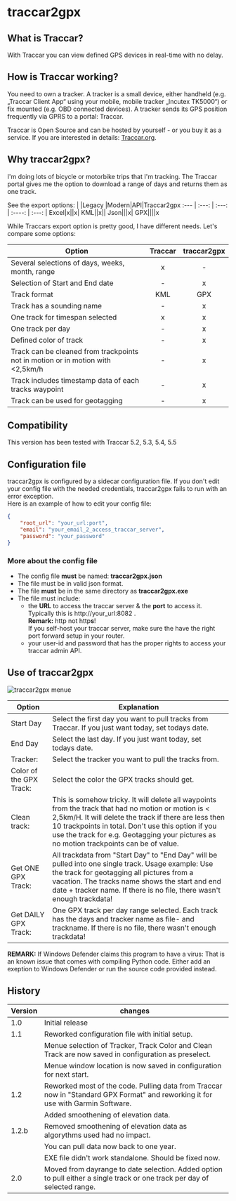# traccar2gpx

## What is Traccar?
With Traccar you can view defined GPS devices in real-time with no delay.

## How is Traccar working?
You need to own a tracker. A tracker is a small device, either handheld (e.g. „Traccar Client App“ using your mobile, mobile tracker „Incutex TK5000“) or fix mounted (e.g. OBD connected devices). A tracker sends its GPS position frequently via GPRS to a portal: Traccar.

Traccar is Open Source and can be hosted by yourself - or you buy it as a service. If you are interested in details: [Traccar.org](https://www.traccar.org/).

## Why traccar2gpx?
I'm doing lots of bicycle or motorbike trips that I'm tracking. The Traccar portal gives me the option to download a range of days and returns them as one track.

See the export options:
| |Legacy	|Modern|API|Traccar2gpx
:--- | :---: | :---: | :----: | :---: |
Excel|x||x|
KML||x||
Json|||x|
GPX||||x

While Traccars export option is pretty good, I have different needs. Let's compare some options:

|Option |Traccar |traccar2gpx|
--- | :---: | :---: |
|Several selections of days, weeks, month, range  | x | - |
|Selection of Start and End date  | - | x |
|Track format |KML | GPX|
|Track has a sounding name  | - | x |
|One track for timespan selected  | x | x |
|One track per day  | - | x |
|Defined color of track  | - | x |
|Track can be cleaned from trackpoints not in motion or in motion with <2,5km/h  | - | x |
|Track includes timestamp data of each tracks waypoint  | - | x |
|Track can be used for geotagging  | - | x |

## Compatibility
This version has been tested with Traccar 5.2, 5.3, 5.4, 5.5
## Configuration file

traccar2gpx is configured by a sidecar configuration file. If you don't edit your config file with the needed credentials, traccar2gpx fails to run with an error exception.  
Here is an example of how to edit your config file:

```json
{
    "root_url": "your_url:port",
    "email": "your_email_2_access_traccar_server",
    "password": "your_password"
}
```
### More about the config file
* The config file **must** be named: **traccar2gpx.json**
* The file must be in valid json format.
* The file **must** be in the same directory as **traccar2gpx.exe**
* The file must include:
    *  the **URL** to access the traccar server & the **port** to access it. Typically this is http://your_url:8082 . <br />**Remark:** http not http**s**!  <br /> If you self-host your traccar server, make sure the have the right port forward setup in your router.
    *  your user-id and password that has the proper rights to access your traccar admin API.
    
## Use of traccar2gpx

![traccar2gpx menue](https://motorradtouren.de/traccar2gpx.jpg "traccar2gpx menue options")


|Option |Explanation |
--- | --- |
|Start Day|Select the first day you want to pull tracks from Traccar. If you just want today, set todays date.
|End Day|Select the last day. If you just want today, set todays date.
|Tracker:|Select the tracker you want to pull the tracks from.  |
|Color of the GPX Track:|Select the color the GPX tracks should get.  |
|Clean track: |This is somehow tricky. It will delete all waypoints from the track that had no motion or motion is < 2,5km/H. It will delete the track if there are less then 10 trackpoints in total. Don't use this option if you use the track for e.g. Geotagging your pictures as no motion trackpoints can be of value.  |
|Get ONE GPX Track:|All trackdata from "Start Day" to "End Day" will be pulled into one single track. Usage example: Use the track for geotagging all pictures from a vacation. The tracks name shows the start and end date + tracker name. If there is no file, there wasn't enough trackdata! |
|Get DAILY GPX Track:|One GPX track per day range selected. Each track has the days and tracker name as file- and trackname. If there is no file, there wasn't enough trackdata! |

**REMARK:** If Windows Defender claims this program to have a virus: That is an known issue that comes with compiling Python code. Either add an exeption to Windows Defender or run the source code provided instead.

## History
|Version |changes|
--- | --- |
|1.0 |Initial release|
|1.1 |Reworked configuration file with initial setup.|
| | Menue selection of Tracker, Track Color and Clean Track are now saved in configuration as preselect.|
| | Menue window location is now saved in configuration for next start.|
|1.2 |Reworked most of the code. Pulling data from Traccar now in "Standard GPX Format" and reworking it for use with Garmin Software.|
| | Added smoothening of elevation data.|
|1.2.b | Removed smoothening of elevation data as algorythms used had no impact.|
| | You can pull data now back to one year.|
| | EXE file didn't work standalone. Should be fixed now.|
|2.0 | Moved from dayrange to date selection. Added option to pull either a single track or one track per day of selected range.|
